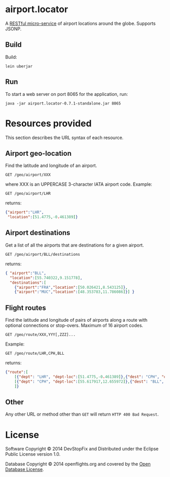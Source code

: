 # airport.locator

A [RESTful micro-service](http://martinfowler.com/articles/microservices.html) of
airport locations around the globe. Supports JSONP.

## Build

Build:

    lein uberjar

## Run

To start a web server on port 8065 for the application, run:

    java -jar airport.locator-0.7.1-standalone.jar 8065

# Resources provided

This section describes the URL syntax of each resource.

## Airport geo-location

Find the latitude and longitude of an airport.

```
GET /geo/airport/XXX
```

where XXX is an UPPERCASE 3-character IATA airport code. Example:

```
GET /geo/airport/LHR
```

returns:

```json
{"airport":"LHR",
 "location":[51.4775,-0.461389]}
```

## Airport destinations

Get a list of all the airports that are destinations for a given airport.

```
GET /geo/airport/BLL/destinations
```

returns:

```json
{ "airport":"BLL",
  "location":[55.740322,9.151778],
  "destinations":[
    {"airport":"FRA","location":[50.026421,8.543125]},
    {"airport":"MUC","location":[48.353783,11.786086]}] }
```

## Flight routes

Find the latitude and longitude of pairs of airports along a route
with optional connections or stop-overs. Maximum of 16 airport codes.

```
GET /geo/route/XXX,YYY[,ZZZ]...
```

Example:

```
GET /geo/route/LHR,CPH,BLL
```

returns:

```json
{"route":[
    [{"dept": "LHR", "dept-loc":[51.4775,-0.461389]},{"dest": "CPH", "dest-loc":[55.617917,12.655972]}],
    [{"dept": "CPH", "dept-loc":[55.617917,12.655972]},{"dest": "BLL", "dest-loc":[55.740322,9.151778]}]
    ]}
```

## Other

Any other URL or method other than ```GET``` will return ```HTTP 400 Bad Request```.

# License

Software Copyright © 2014 DevStopFix and Distributed under the Eclipse Public License version 1.0.

Database Copyright © 2014 openflights.org and covered by the [Open Database License](http://opendatacommons.org/licenses/odbl/1.0/).
